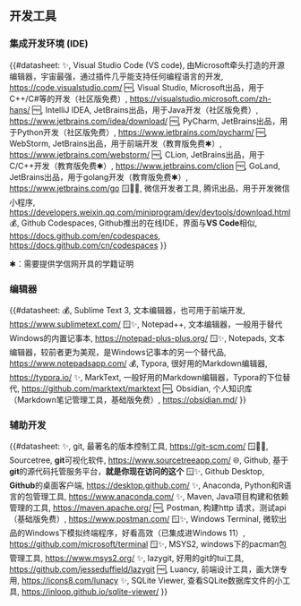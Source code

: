## 开发工具

### 集成开发环境 (IDE)

{{#datasheet:
✨, Visual Studio Code (VS code), 由Microsoft牵头打造的开源编辑器，宇宙最强，通过插件几乎能支持任何编程语言的开发, https://code.visualstudio.com/
🆓, Visual Studio, Microsoft出品，用于C++/C#等的开发（社区版免费）, https://visualstudio.microsoft.com/zh-hans/
🆓, IntelliJ IDEA, JetBrains出品，用于Java开发（社区版免费）, https://www.jetbrains.com/idea/download/
🆓, PyCharm, JetBrains出品，用于Python开发（社区版免费）, https://www.jetbrains.com/pycharm/
🆓, WebStorm, JetBrains出品，用于前端开发（教育版免费✱）, https://www.jetbrains.com/webstorm/
🆓, CLion, JetBrains出品，用于C/C++开发（教育版免费✱）, https://www.jetbrains.com/clion
🆓, GoLand, JetBrains出品，用于golang开发（教育版免费✱）, https://www.jetbrains.com/go
🪟🍏🆓, 微信开发者工具, 腾讯出品，用于开发微信小程序, https://developers.weixin.qq.com/miniprogram/dev/devtools/download.html
💰, Github Codespaces, Github推出的在线IDE，界面与**VS Code**相似, https://docs.github.com/en/codespaces, https://docs.github.com/cn/codespaces
}}

✱：需要提供学信网开具的学籍证明

### 编辑器
{{#datasheet:
💰, Sublime Text 3, 文本编辑器，也可用于前端开发, https://www.sublimetext.com/
🪟✨, Notepad++, 文本编辑器，一般用于替代Windows的内置记事本, https://notepad-plus-plus.org/
🪟✨, Notepads, 文本编辑器，较前者更为美观，是Windows记事本的另一个替代品, https://www.notepadsapp.com/
💰, Typora, 很好用的Markdown编辑器, https://typora.io/
✨, MarkText, 一般好用的Markdown编辑器，Typora的下位替代, https://github.com/marktext/marktext
🆓, Obsidian, 个人知识库（Markdown笔记管理工具，基础版免费）, https://obsidian.md/
}}

### 辅助开发

{{#datasheet:
✨, git, 最著名的版本控制工具, https://git-scm.com/
🪟🍏✨, Sourcetree, **git**可视化软件, https://www.sourcetreeapp.com/
🌐, Github, 基于**git**的源代码托管服务平台，**就是你现在访问的这个**
🪟✨, Github Desktop, **Github**的桌面客户端, https://desktop.github.com/
✨, Anaconda, Python和R语言的包管理工具, https://www.anaconda.com/
✨, Maven, Java项目构建和依赖管理的工具, https://maven.apache.org/
🆓, Postman, 构建http 请求，测试api（基础版免费）, https://www.postman.com/
🪟✨, Windows Terminal, 微软出品的Windows下模拟终端程序，好看高效（已集成进Windows 11）, https://github.com/microsoft/terminal
🪟✨, MSYS2, windows下的pacman包管理工具, https://www.msys2.org/
✨, lazygit, 好用的git的tui工具, https://github.com/jesseduffield/lazygit
🆓, Luancy, 前端设计工具，画大饼专用, https://icons8.com/lunacy
✨, SQLite Viewer, 查看SQLite数据库文件的小工具, https://inloop.github.io/sqlite-viewer/
}}
